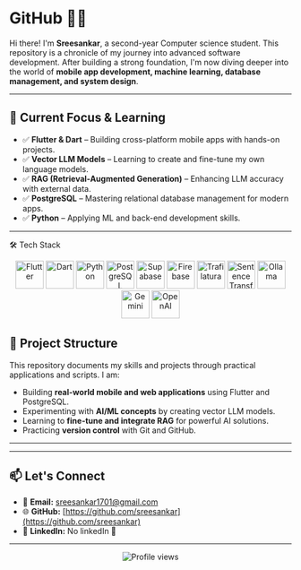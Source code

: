# GitHub 🚀🚀

Hi there! I'm **Sreesankar**, a second-year Computer science student. This repository is a chronicle of my journey into advanced software development. After building a strong foundation, I'm now diving deeper into the world of **mobile app development, machine learning, database management, and system design**.

---

## 🧠 Current Focus & Learning

- ✅ **Flutter & Dart** – Building cross-platform mobile apps with hands-on projects.  
- ✅ **Vector LLM Models** – Learning to create and fine-tune my own language models.  
- ✅ **RAG (Retrieval-Augmented Generation)** – Enhancing LLM accuracy with external data.  
- ✅ **PostgreSQL** – Mastering relational database management for modern apps.  
- ✅ **Python** – Applying ML and back-end development skills.

---
🛠️ Tech Stack
<p align="center"> <img src="https://cdn.jsdelivr.net/gh/devicons/devicon/icons/flutter/flutter-original.svg" width="50" height="50" title="Flutter" /> <img src="https://cdn.jsdelivr.net/gh/devicons/devicon/icons/dart/dart-original.svg" width="50" height="50" title="Dart" /> <img src="https://cdn.jsdelivr.net/gh/devicons/devicon/icons/python/python-original.svg" width="50" height="50" title="Python" /> <img src="https://cdn.jsdelivr.net/gh/devicons/devicon/icons/postgresql/postgresql-original.svg" width="50" height="50" title="PostgreSQL" /> <img src="https://seeklogo.com/images/S/supabase-logo-0E8AFAF90E-seeklogo.com.png" width="50" height="50" title="Supabase" /> <img src="https://www.vectorlogo.zone/logos/firebase/firebase-icon.svg" width="50" height="50" title="Firebase" /> <img src="https://raw.githubusercontent.com/Trafilatura/trafilatura/main/docs/logo.png" width="50" height="50" title="Trafilatura" /> <img src="https://huggingface.co/front/assets/huggingface_logo.svg" width="50" height="50" title="Sentence Transformer" /> <img src="https://upload.wikimedia.org/wikipedia/commons/2/23/Ollama_logo.svg" width="50" height="50" title="Ollama" /> <img src="https://upload.wikimedia.org/wikipedia/commons/6/6b/Gemini_logo.svg" width="50" height="50" title="Gemini" /> <img src="https://upload.wikimedia.org/wikipedia/commons/0/04/OpenAI_Logo.svg" width="50" height="50" title="OpenAI" /> </p>


## 📁 Project Structure

This repository documents my skills and projects through practical applications and scripts. I am:

- Building **real-world mobile and web applications** using Flutter and PostgreSQL.  
- Experimenting with **AI/ML concepts** by creating vector LLM models.  
- Learning to **fine-tune and integrate RAG** for powerful AI solutions.  
- Practicing **version control** with Git and GitHub.

---


---

## 📫 Let's Connect

- 📧 **Email:** sreesankar1701@gmail.com  
- 🌐 **GitHub:** [https://github.com/sreesankar](https://github.com/sreesankar)  
- 💼 **LinkedIn:** No linkedIn 🤠

---

<p align="center">
  <img src="https://komarev.com/ghpvc/?username=sreesankar&color=blue" alt="Profile views" />
</p>
